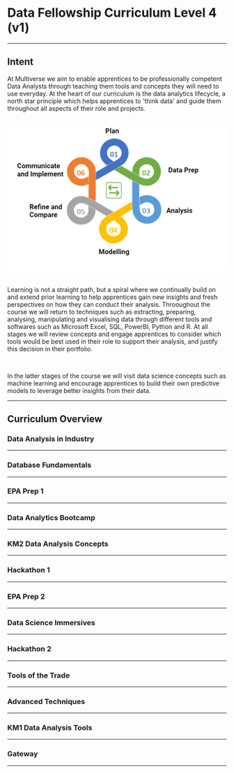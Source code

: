 <h1> Data Fellowship Curriculum Level 4 (v1) </h1>
<hr>
<div id='intent'>
         <h2><b> Intent</b> </h2>
         <p> At Multiverse we aim to enable apprentices to be professionally competent Data Analysts through teaching them tools and concepts they will need to use everyday. At the heart of our curriculum is the data analytics lifecycle, a north star principle which helps apprentices to 'think data' and guide them throughout all aspects of their role and projects. </p>
         <br>
         <div text-align='center'>
                  <img src="assets/lifecycle.PNG">
         </div>
         <br>
         <p>Learning is not a straight path, but a spiral where we continually build on and extend prior learning to help apprentices gain new insights and fresh perspectives on how they can conduct their analysis. Throoughout the course we will return to techniques such as extracting, preparing, analysing, manipulating and visualising data through different tools and softwares such as Microsoft Excel, SQL, PowerBI, Python and R. At all stages we will review concepts and engage apprentices to consider which tools would be best used in their role to support their analysis, and justify this decision in their portfolio.</p>
         <br>
         <p> In the latter stages of the course we will visit data science concepts such as machine learning and encourage apprentices to build their own predictive models to leverage better insights from their data. </p>
         
</div>
<hr>
<div id='overview'>
         <h2><b> Curriculum Overview </b></h2>
         <div id= 'Data Analysis in Industry'>
                                             <h3> Data Analysis in Industry </h3>                                             
         </div>
         <hr>
         <div id= 'Database Fundamentals'>
                                             <h3> Database Fundamentals </h3>                                             
         </div>
         <hr>
         <div id= 'EPA Prep 1'>
                                             <h3> EPA Prep 1 </h3>                                             
         </div>
         <hr>
         <div id= 'Data Analytics Bootcamp'>
                                             <h3> Data Analytics Bootcamp </h3>                                             
         </div>
         <hr>
         <div id= 'KM2 Data Analysis Concepts'>
                                             <h3> KM2 Data Analysis Concepts </h3>                                             
         </div>
         <hr>
         <div id= 'Hackathon 1'>
                                             <h3> Hackathon 1 </h3>                                             
         </div>
         <hr>
         <div id= 'EPA Prep 2'>
                                             <h3> EPA Prep 2 </h3>                                             
         </div>
         <hr>
         <div id= 'Data Science Immersives'>
                                             <h3> Data Science Immersives </h3>                                             
         </div>
         <hr>
         <div id= 'Hackathon 2'>
                                             <h3> Hackathon 2 </h3>                                             
         </div>
         <hr>
         <div id= 'Tools of the Trade'>
                                             <h3> Tools of the Trade </h3>                                             
         </div>
         <hr>
         <div id= 'Advanced Techniques'>
                                             <h3> Advanced Techniques </h3>                                             
         </div>
         <hr>
         <div id= 'KM1 Data Analysis Tools'>
                                             <h3> KM1 Data Analysis Tools </h3>                                             
         </div>
         <hr>
         <div id= 'Gateway'>
                                             <h3> Gateway </h3>                                             
         </div>
         <hr>                               
</div>
         
